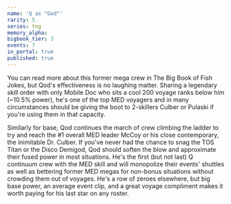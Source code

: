 ```yaml
---
name: 'Q as "God"'
rarity: 5
series: tng
memory_alpha:
bigbook_tier: 3
events: 7
in_portal: true
published: true
---
```


You can read more about this former mega crew in The Big Book of Fish Jokes, but Qod's effectiveness is no laughing matter. Sharing a legendary skill order with only Mobile Doc who sits a cool 200 voyage ranks below him (~10.5% power), he's one of the top MED voyagers and in many circumstances should be giving the boot to 2-skillers Culber or Pulaski if you're using them in that capacity.

Similarly for base, Qod continues the march of crew climbing the ladder to try and reach the #1 overall MED leader McCoy or his close contemporary, the inimitable Dr. Culber. If you've never had the chance to snag the TOS Titan or the Disco Demigod, Qod should soften the blow and approximate their fused power in most situations. He's the first (but not last) Q continuum crew with the MED skill and will monopolize their events' shuttles as well as bettering former MED megas for non-bonus situations without crowding them out of voyages. He's a row of zeroes elsewhere, but big base power, an average event clip, and a great voyage compliment makes it worth paying for his last star on any roster.

